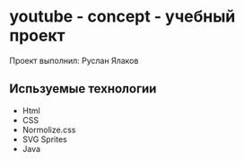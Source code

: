 # youtube - concept - учебный проект 
Проект выполнил: Руслан Ялаков

## Испьзуемые технологии
- Html
- CSS
- Normolize.css
- SVG Sprites
- Java 
